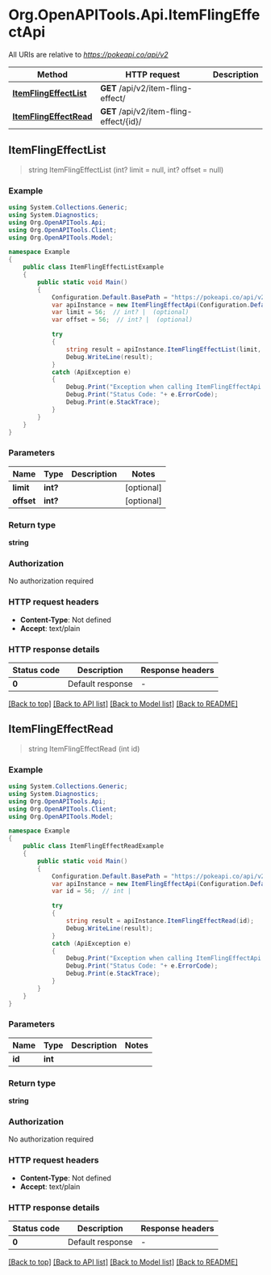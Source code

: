 # Org.OpenAPITools.Api.ItemFlingEffectApi

All URIs are relative to *https://pokeapi.co/api/v2*

Method | HTTP request | Description
------------- | ------------- | -------------
[**ItemFlingEffectList**](ItemFlingEffectApi.md#itemflingeffectlist) | **GET** /api/v2/item-fling-effect/ | 
[**ItemFlingEffectRead**](ItemFlingEffectApi.md#itemflingeffectread) | **GET** /api/v2/item-fling-effect/{id}/ | 



## ItemFlingEffectList

> string ItemFlingEffectList (int? limit = null, int? offset = null)



### Example

```csharp
using System.Collections.Generic;
using System.Diagnostics;
using Org.OpenAPITools.Api;
using Org.OpenAPITools.Client;
using Org.OpenAPITools.Model;

namespace Example
{
    public class ItemFlingEffectListExample
    {
        public static void Main()
        {
            Configuration.Default.BasePath = "https://pokeapi.co/api/v2";
            var apiInstance = new ItemFlingEffectApi(Configuration.Default);
            var limit = 56;  // int? |  (optional) 
            var offset = 56;  // int? |  (optional) 

            try
            {
                string result = apiInstance.ItemFlingEffectList(limit, offset);
                Debug.WriteLine(result);
            }
            catch (ApiException e)
            {
                Debug.Print("Exception when calling ItemFlingEffectApi.ItemFlingEffectList: " + e.Message );
                Debug.Print("Status Code: "+ e.ErrorCode);
                Debug.Print(e.StackTrace);
            }
        }
    }
}
```

### Parameters


Name | Type | Description  | Notes
------------- | ------------- | ------------- | -------------
 **limit** | **int?**|  | [optional] 
 **offset** | **int?**|  | [optional] 

### Return type

**string**

### Authorization

No authorization required

### HTTP request headers

- **Content-Type**: Not defined
- **Accept**: text/plain


### HTTP response details
| Status code | Description | Response headers |
|-------------|-------------|------------------|
| **0** | Default response |  -  |

[[Back to top]](#)
[[Back to API list]](../README.md#documentation-for-api-endpoints)
[[Back to Model list]](../README.md#documentation-for-models)
[[Back to README]](../README.md)


## ItemFlingEffectRead

> string ItemFlingEffectRead (int id)



### Example

```csharp
using System.Collections.Generic;
using System.Diagnostics;
using Org.OpenAPITools.Api;
using Org.OpenAPITools.Client;
using Org.OpenAPITools.Model;

namespace Example
{
    public class ItemFlingEffectReadExample
    {
        public static void Main()
        {
            Configuration.Default.BasePath = "https://pokeapi.co/api/v2";
            var apiInstance = new ItemFlingEffectApi(Configuration.Default);
            var id = 56;  // int | 

            try
            {
                string result = apiInstance.ItemFlingEffectRead(id);
                Debug.WriteLine(result);
            }
            catch (ApiException e)
            {
                Debug.Print("Exception when calling ItemFlingEffectApi.ItemFlingEffectRead: " + e.Message );
                Debug.Print("Status Code: "+ e.ErrorCode);
                Debug.Print(e.StackTrace);
            }
        }
    }
}
```

### Parameters


Name | Type | Description  | Notes
------------- | ------------- | ------------- | -------------
 **id** | **int**|  | 

### Return type

**string**

### Authorization

No authorization required

### HTTP request headers

- **Content-Type**: Not defined
- **Accept**: text/plain


### HTTP response details
| Status code | Description | Response headers |
|-------------|-------------|------------------|
| **0** | Default response |  -  |

[[Back to top]](#)
[[Back to API list]](../README.md#documentation-for-api-endpoints)
[[Back to Model list]](../README.md#documentation-for-models)
[[Back to README]](../README.md)


